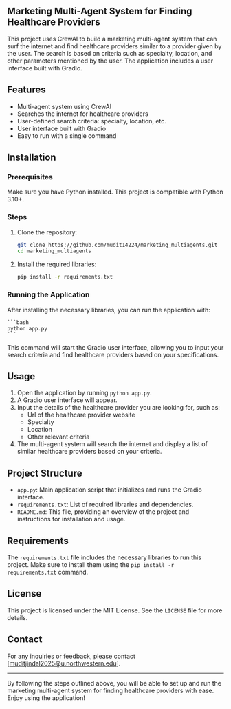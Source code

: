 ## Marketing Multi-Agent System for Finding Healthcare Providers

This project uses CrewAI to build a marketing multi-agent system that can surf the internet and find healthcare providers similar to a provider given by the user. The search is based on criteria such as specialty, location, and other parameters mentioned by the user. The application includes a user interface built with Gradio.

## Features

- Multi-agent system using CrewAI
- Searches the internet for healthcare providers
- User-defined search criteria: specialty, location, etc.
- User interface built with Gradio
- Easy to run with a single command

## Installation

### Prerequisites

Make sure you have Python installed. This project is compatible with Python 3.10+.

### Steps

1. Clone the repository:

    ```bash
    git clone https://github.com/mudit14224/marketing_multiagents.git
    cd marketing_multiagents
    ```

2. Install the required libraries:

    ```bash
    pip install -r requirements.txt
    ```

### Running the Application

After installing the necessary libraries, you can run the application with:

    ```bash
    python app.py
    ```

This command will start the Gradio user interface, allowing you to input your search criteria and find healthcare providers based on your specifications.

## Usage

1. Open the application by running `python app.py`.
2. A Gradio user interface will appear.
3. Input the details of the healthcare provider you are looking for, such as:
   - Url of the healthcare provider website
   - Specialty
   - Location
   - Other relevant criteria
5. The multi-agent system will search the internet and display a list of similar healthcare providers based on your criteria.

## Project Structure

- `app.py`: Main application script that initializes and runs the Gradio interface.
- `requirements.txt`: List of required libraries and dependencies.
- `README.md`: This file, providing an overview of the project and instructions for installation and usage.

## Requirements

The `requirements.txt` file includes the necessary libraries to run this project. Make sure to install them using the `pip install -r requirements.txt` command.

## License

This project is licensed under the MIT License. See the `LICENSE` file for more details.

## Contact

For any inquiries or feedback, please contact [muditjindal2025@u.northwestern.edu].

---

By following the steps outlined above, you will be able to set up and run the marketing multi-agent system for finding healthcare providers with ease. Enjoy using the application!
